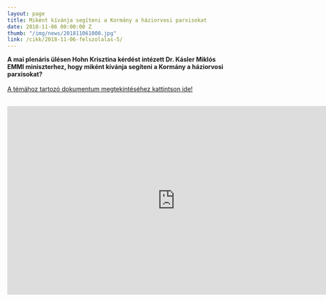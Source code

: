 ```yaml
---
layout: page
title: Miként kívánja segíteni a Kormány a háziorvosi parxisokat
date: 2018-11-06 00:00:00 Z
thumb: "/img/news/201811061000.jpg"
link: /cikk/2018-11-06-felszolalas-5/
---
```

**A mai plenáris ülésen Hohn Krisztina kérdést intézett Dr. Kásler Miklós EMMI miniszterhez, hogy miként kívánja segíteni a Kormány a háziorvosi parxisokat?**
<br /><br />
<a href="http://www.parlament.hu/irom41/03226/03226.pdf">A témához tartozó dokumentum megtekintéséhez kattintson ide!</a>
<br /><br />
<iframe width="770" height="433" src="https://www.youtube.com/embed/sdA_S6rGkiE" frameborder="0" allowfullscreen></iframe>